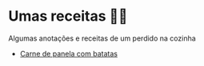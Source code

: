 # Umas receitas :man_cook:

Algumas anotações e receitas de um perdido na cozinha

-   [Carne de panela com batatas](https://github.com/BrunoTuy/rango-bom/blob/master/cartes/carne-de-panela-com-batata.md)

